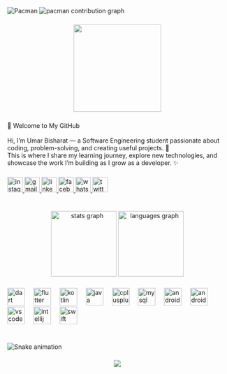 ![Pacman](https://github.com/Ashutosh00710/github-readme-activity-graph/blob/main/svg/pacman.svg)
<picture>
  <source media="(prefers-color-scheme: dark)" srcset="https://raw.githubusercontent.com/UmarBisharat/UmarBisharat/output/pacman-contribution-graph-dark.svg">
  <source media="(prefers-color-scheme: light)" srcset="https://raw.githubusercontent.com/UmarBisharat/UmarBisharat/output/pacman-contribution-graph.svg">
  <img alt="pacman contribution graph" src="https://raw.githubusercontent.com/UmarBisharat/UmarBisharat/output/pacman-contribution-graph.svg">
</picture>

###

<div align="center">
  <img height="200" src="https://scontent.fhdd3-1.fna.fbcdn.net/v/t39.30808-6/482274138_628536186465866_8772512222183956600_n.jpg?stp=c0.169.1536.1536a_cp6_dst-jpg_s206x206_tt6&_nc_cat=105&ccb=1-7&_nc_sid=714c7a&_nc_ohc=_zvlSaeHz00Q7kNvwHn1VnN&_nc_oc=AdnxUhQSP4pxbk-owFHZoFqWDnkI1grbfqwveJ0QIYfJZ3kQksbUB7qtGi8baPo_ps0&_nc_zt=23&_nc_ht=scontent.fhdd3-1.fna&_nc_gid=7DmCagDwQP1IozBrTtAjQg&oh=00_AfbvZC-QXK5XIO4DugccyPmQRvd98l8nsldGgmnHvT9J8w&oe=68D5A9ED"  />
</div>

###

<p align="left">👋 Welcome to My GitHub<br><br>Hi, I’m Umar Bisharat — a Software Engineering student passionate about coding, problem-solving, and creating useful projects. 🚀<br>This is where I share my learning journey, explore new technologies, and showcase the work I’m building as I grow as a developer. ✨</p>

###

<div align="left">
  <a href="https://www.instagram.com/umarbisharat?utm_source=qr&igsh=Y25tdDIyZWQ2OThy" target="_blank">
    <img src="https://img.shields.io/static/v1?message=Instagram&logo=instagram&label=&color=E4405F&logoColor=white&labelColor=&style=for-the-badge" height="35" alt="instagram logo"  />
  </a>
  <a href="muhammadumarjatt303@gmail.com" target="_blank">
    <img src="https://img.shields.io/static/v1?message=Gmail&logo=gmail&label=&color=D14836&logoColor=white&labelColor=&style=for-the-badge" height="35" alt="gmail logo"  />
  </a>
  <a href="https://www.linkedin.com/in/umar-bisharat-973532333?utm_source=share&utm_campaign=share_via&utm_content=profile&utm_medium=android_app" target="_blank">
    <img src="https://img.shields.io/static/v1?message=LinkedIn&logo=linkedin&label=&color=0077B5&logoColor=white&labelColor=&style=for-the-badge" height="35" alt="linkedin logo"  />
  </a>
  <a href="https://www.facebook.com/share/1FUkuyfQGT/" target="_blank">
    <img src="https://img.shields.io/static/v1?message=Facebook&logo=facebook&label=&color=1877F2&logoColor=white&labelColor=&style=for-the-badge" height="35" alt="facebook logo"  />
  </a>
  <a href="03253860719" target="_blank">
    <img src="https://img.shields.io/static/v1?message=Whatsapp&logo=whatsapp&label=&color=25D366&logoColor=white&labelColor=&style=for-the-badge" height="35" alt="whatsapp logo"  />
  </a>
  <a href="https://x.com/24sw13891008?t=eZG0oLycvg7VfRG41Rjv3A&s=08" target="_blank">
    <img src="https://img.shields.io/static/v1?message=Twitter&logo=twitter&label=&color=1DA1F2&logoColor=white&labelColor=&style=for-the-badge" height="35" alt="twitter logo"  />
  </a>
</div>

###

<br clear="both">

<div align="center">
  <img src="https://github-readme-stats.vercel.app/api?username=UmarBisharat&hide_title=false&hide_rank=false&show_icons=true&include_all_commits=true&count_private=true&disable_animations=false&theme=dracula&locale=en&hide_border=false" height="150" alt="stats graph"  />
  <img src="https://github-readme-stats.vercel.app/api/top-langs?username=UmarBisharat&locale=en&hide_title=false&layout=compact&card_width=320&langs_count=5&theme=dracula&hide_border=false" height="150" alt="languages graph"  />
</div>

###

<div align="left">
  <img src="https://cdn.jsdelivr.net/gh/devicons/devicon/icons/dart/dart-original.svg" height="40" alt="dart logo"  />
  <img width="12" />
  <img src="https://cdn.jsdelivr.net/gh/devicons/devicon/icons/flutter/flutter-original.svg" height="40" alt="flutter logo"  />
  <img width="12" />
  <img src="https://cdn.jsdelivr.net/gh/devicons/devicon/icons/kotlin/kotlin-original.svg" height="40" alt="kotlin logo"  />
  <img width="12" />
  <img src="https://cdn.jsdelivr.net/gh/devicons/devicon/icons/java/java-original.svg" height="40" alt="java logo"  />
  <img width="12" />
  <img src="https://cdn.jsdelivr.net/gh/devicons/devicon/icons/cplusplus/cplusplus-original.svg" height="40" alt="cplusplus logo"  />
  <img width="12" />
  <img src="https://cdn.jsdelivr.net/gh/devicons/devicon/icons/mysql/mysql-original.svg" height="40" alt="mysql logo"  />
  <img width="12" />
  <img src="https://cdn.jsdelivr.net/gh/devicons/devicon/icons/android/android-original.svg" height="40" alt="android logo"  />
  <img width="12" />
  <img src="https://cdn.jsdelivr.net/gh/devicons/devicon/icons/androidstudio/androidstudio-original.svg" height="40" alt="androidstudio logo"  />
  <img width="12" />
  <img src="https://cdn.jsdelivr.net/gh/devicons/devicon/icons/vscode/vscode-original.svg" height="40" alt="vscode logo"  />
  <img width="12" />
  <img src="https://cdn.jsdelivr.net/gh/devicons/devicon/icons/intellij/intellij-original.svg" height="40" alt="intellij logo"  />
  <img width="12" />
  <img src="https://cdn.jsdelivr.net/gh/devicons/devicon/icons/swift/swift-original.svg" height="40" alt="swift logo"  />
</div>

###

<br clear="both">

<img src="https://raw.githubusercontent.com/UmarBisharat/UmarBisharat/output/snake.svg" alt="Snake animation" />

###

<div align="center">
  <img src="https://visitor-badge.laobi.icu/badge?page_id=UmarBisharat.UmarBisharat&"  />
</div>

###
